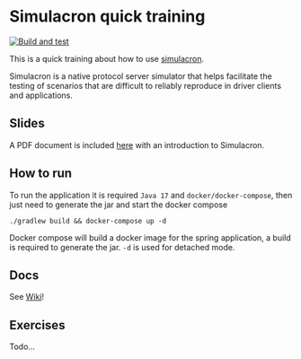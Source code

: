# Simulacron quick training

[![Build and test](https://github.com/mauriciogeneroso/simulacron-training/actions/workflows/build-test-pipeline.yml/badge.svg)](https://github.com/mauriciogeneroso/simulacron-training/actions/workflows/build-test-pipeline.yml)

This is a quick training about how to use [simulacron](https://github.com/datastax/simulacron).

Simulacron is a native protocol server simulator that helps facilitate the testing of scenarios that are difficult to reliably reproduce in driver clients and applications.

## Slides

A PDF document is included [here](./slides/simulacron-training.pdf) with an introduction to Simulacron.

## How to run

To run the application it is required `Java 17` and `docker/docker-compose`, then just need to generate the jar and start the docker compose
```shell
./gradlew build && docker-compose up -d
```

Docker compose will build a docker image for the spring application, a build is required to generate the jar. 
`-d` is used for detached mode.

## Docs

See [Wiki](https://github.com/mauriciogeneroso/simulacron-training/wiki)!

## Exercises

Todo...